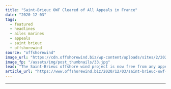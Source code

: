 ```yaml
---
title: "Saint-Brieuc OWF Cleared of All Appeals in France"
date: "2020-12-03"
tags: 
  - featured
  - headlines
  - ailes marines
  - appeals
  - saint brieuc
  - offshorewind
source: "offshorewind"
image_url: "https://cdn.offshorewind.biz/wp-content/uploads/sites/2/2020/12/03111002/ailes-marines-saint-brieuc.jpg"
image_fp: "/assets/img/post_thumbnails/33.jpg"
lead: "The Saint-Brieuc offshore wind project is now free from any appeals before the French"
article_url: "https://www.offshorewind.biz/2020/12/03/saint-brieuc-owf-cleared-of-all-appeals-in-france/"
---
```


---
